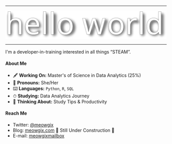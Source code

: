 -----------------------------------

![](/helloworld.svg)

-----------------------------------

I'm a developer-in-training interested in all things “STEAM”.

#### About Me
* 🖋 **Working On:** Master's of Science in Data Analytics (25%)
* 🤍 **Pronouns:** She/Her
* ⌨️ **Languages:** `Python`, `R`, `SQL`
* ⏱ **Studying:** Data Analytics Journey
* 💭 **Thinking About:** Study Tips & Productivity

#### Reach Me
* Twitter: [@meowgix](https://twitter.com/meowgix)
* Blog: [meowgix.com](https://meowgix.com) 🚧 Still Under Construction 🚧
* E-mail: [meowgixmailbox](mailto:meowgixmailbox@gmail.com?subject=[GitHub]%20Let's%20Chat)
